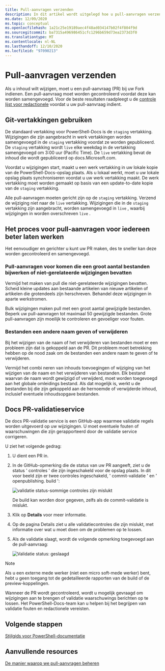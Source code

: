 ```yaml
---
title: Pull-aanvragen verzenden
description: In dit artikel wordt uitgelegd hoe u pull-aanvragen verzendt naar de PowerShell-Docs opslag plaats.
ms.date: 12/09/2020
ms.topic: conceptual
ms.openlocfilehash: 1a21c25e19189aec4f48ad034147b02f4f804f9d
ms.sourcegitcommit: ba7315a496986451cfc1296b659d73ea2373d3f0
ms.translationtype: MT
ms.contentlocale: nl-NL
ms.lasthandoff: 12/10/2020
ms.locfileid: "97090213"
---
```

# <a name="how-to-submit-pull-requests"></a>Pull-aanvragen verzenden

Als u inhoud wilt wijzigen, moet u een pull-aanvraag (PR) bij uw Fork indienen. Een pull-aanvraag moet worden gecontroleerd voordat deze kan worden samengevoegd. Voor de beste resultaten raadpleegt u de [controle lijst voor redactionele](editorial-checklist.md) voordat u uw pull-aanvraag indient.

## <a name="using-git-branches"></a>Git-vertakkingen gebruiken

De standaard vertakking voor PowerShell-Docs is de `staging` vertakking. Wijzigingen die zijn aangebracht in werk vertakkingen worden samengevoegd in de `staging` vertakking voordat ze worden gepubliceerd. De `staging` vertakking wordt `live` elke weekdag in de vertakking samengevoegd om 3:00 uur (Pacific Time). De `live` vertakking bevat de inhoud die wordt gepubliceerd op docs.Microsoft.com.

Voordat u wijzigingen start, maakt u een werk vertakking in uw lokale kopie van de PowerShell-Docs-opslag plaats. Als u lokaal werkt, moet u uw lokale opslag plaats synchroniseren voordat u uw werk vertakking maakt. De werk vertakking moet worden gemaakt op basis van een update-to-date kopie van de `staging` vertakking.

Alle pull-aanvragen moeten gericht zijn op de `staging` vertakking. Verzend de wijziging niet naar de `live` vertakking.
Wijzigingen die in de `staging` vertakking zijn aangebracht, worden samengevoegd in `live` , waarbij wijzigingen in worden overschreven `live` .

## <a name="make-the-pull-request-process-work-better-for-everyone"></a>Het proces voor pull-aanvragen voor iedereen beter laten werken

Het eenvoudiger en gerichter u kunt uw PR maken, des te sneller kan deze worden gecontroleerd en samengevoegd.

### <a name="avoid-pull-requests-that-update-large-numbers-of-files-or-contain-unrelated-changes"></a>Pull-aanvragen voor komen die een groot aantal bestanden bijwerken of niet-gerelateerde wijzigingen bevatten

Vermijd het maken van pull die niet-gerelateerde wijzigingen bevatten. Scheid kleine updates aan bestaande artikelen van nieuwe artikelen of artikelen die grotendeels zijn herschreven. Behandel deze wijzigingen in aparte werkstromen.

Bulk wijzigingen maken pull met een groot aantal gewijzigde bestanden. Beperk uw pull-aanvragen tot maximaal 50 gewijzigde bestanden. Grote pull-aanvragen zijn moeilijk te controleren en gevoeliger voor fouten.

### <a name="renaming-or-deleting-files"></a>Bestanden een andere naam geven of verwijderen

Bij het wijzigen van de naam of het verwijderen van bestanden moet er een probleem zijn dat is gekoppeld aan de PR. Dit probleem moet betrekking hebben op de nood zaak om de bestanden een andere naam te geven of te verwijderen.

Vermijd het combi neren van inhouds toevoegingen of wijziging van het wijzigen van de naam en het verwijderen van bestanden. Elk bestand waarvan de naam wordt gewijzigd of verwijderd, moet worden toegevoegd aan het globale omleidings bestand. Als dat mogelijk is, werkt u de bestanden bij die zijn gekoppeld aan de hernoemde of verwijderde inhoud, inclusief eventuele inhoudsopgave bestanden.

## <a name="docs-pr-validation-service"></a>Docs PR-validatieservice

De docs PR-validatie service is een GitHub-app waarmee validatie regels worden uitgevoerd op uw wijzigingen. U moet eventuele fouten of waarschuwingen die zijn gerapporteerd door de validatie service corrigeren.

U ziet het volgende gedrag:

1. U dient een PR in.
1. In de GitHub-opmerking die de status van uw PR aangeeft, ziet u de status ' controles ' die zijn ingeschakeld voor de opslag plaats. In dit voor beeld zijn er twee controles ingeschakeld, ' commit-validatie ' en ' openpublishing. build ':

   ![validatie status-sommige controles zijn mislukt](media/pull-requests/validation-failed.png)

   De build kan worden door gegeven, zelfs als de commit-validatie is mislukt.

1. Klik op **Details** voor meer informatie.
1. Op de pagina Details ziet u alle validatiecontroles die zijn mislukt, met informatie over wat u moet doen om de problemen op te lossen.
1. Als de validatie slaagt, wordt de volgende opmerking toegevoegd aan de pull-aanvraag:

   ![Validatie status: geslaagd](media/pull-requests/build-validation.png)

> [!NOTE]
> Als u een externe mede werker (niet een micro soft-mede werker) bent, hebt u geen toegang tot de gedetailleerde rapporten van de build of de preview-koppelingen.

Wanneer de PR wordt gecontroleerd, wordt u mogelijk gevraagd om wijzigingen aan te brengen of validatie waarschuwings berichten op te lossen. Het PowerShell-Docs-team kan u helpen bij het begrijpen van validatie fouten en redactionele vereisten.

## <a name="next-steps"></a>Volgende stappen

[Stijlgids voor PowerShell-documentatie](powershell-style-guide.md)

## <a name="additional-resources"></a>Aanvullende resources

[De manier waarop we pull-aanvragen beheren](managing-pull-requests.md)

<!--link refs-->
[fork]: /contribute/get-started-setup-local#fork-the-repository
